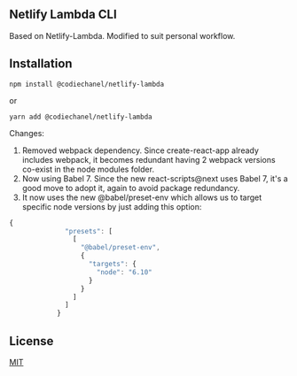 ## Netlify Lambda CLI

Based on Netlify-Lambda. Modified to suit personal workflow. 

## Installation

  `npm install @codiechanel/netlify-lambda`

  or

  `yarn add @codiechanel/netlify-lambda`

Changes:

1. Removed webpack dependency. Since create-react-app already includes webpack, it becomes redundant having 2 webpack versions co-exist in the node modules folder. 
2. Now using Babel 7. Since the new react-scripts@next uses Babel 7, it's a good move to adopt it, again to avoid package redundancy. 
3. It now uses the new @babel/preset-env which allows us to target specific node versions by just adding this option: 

```javascript
{
              "presets": [
                [
                  "@babel/preset-env",
                  {
                    "targets": {
                      "node": "6.10"
                    }
                  }
                ]
              ]
            }
```

## License

[MIT](LICENSE)
